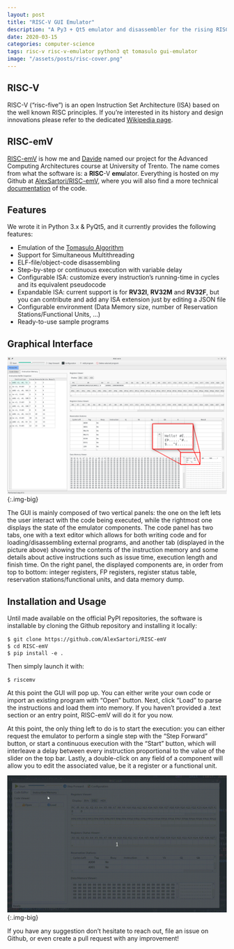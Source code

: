 ```yaml
---
layout: post
title: "RISC-V GUI Emulator"
description: "A Py3 + Qt5 emulator and disassembler for the rising RISC-V architecture"
date: 2020-03-15
categories: computer-science
tags: risc-v risc-v-emulator python3 qt tomasulo gui-emulator
image: "/assets/posts/risc-cover.png"
---
```


## RISC-V
RISC-V (“risc-five”) is an open Instruction Set Architecture (ISA) based on the well known RISC principles. If you’re interested in its history and design innovations please refer to the dedicated [Wikipedia page](https://en.wikipedia.org/wiki/RISC-V#Design).

## RISC-emV
[RISC-emV](https://github.com/AlexSartori/RISC-emV/) is how me and [Davide](https://github.com/davidezanella) named our project for the Advanced Computing Architectures course at University of Trento. The name comes from what the software is: a **RISC**-V **emu**lator. Everything is hosted on my Github at [AlexSartori/RISC-emV](https://github.com/AlexSartori/RISC-emV), where you will also find a more technical [documentation](https://github.com/AlexSartori/RISC-emV/blob/master/documentation.pdf) of the code.

## Features
We wrote it in Python 3.x & PyQt5, and it currently provides the following features:
- Emulation of the [Tomasulo Algorithm](https://en.wikipedia.org/wiki/Tomasulo_algorithm)
- Support for Simultaneous Multithreading
- ELF-file/object-code disassembling
- Step-by-step or continuous execution with variable delay
- Configurable ISA: customize every instruction’s running-time in cycles and its equivalent pseudocode
- Expandable ISA: current support is for **RV32I**, **RV32M** and **RV32F**, but you can contribute and add any ISA extension just by editing a JSON file
- Configurable environment (Data Memory size, number of Reservation Stations/Functional Units, …)
- Ready-to-use sample programs

## Graphical Interface
![The GUI of the RISC-V emulator](/assets/posts/risc-1.png){:.img-big}

The GUI is mainly composed of two vertical panels: the one on the left lets the user interact with the code being executed, while the rightmost one displays the state of the emulator components. The code panel has two tabs, one with a text editor which allows for both writing code and for loading/disassembling external programs, and another tab (displayed in the picture above) showing the contents of the instruction memory and some details about active instructions such as issue time, execution length and finish time. On the right panel, the displayed components are, in order from top to bottom: integer registers, FP registers, register status table, reservation stations/functional units, and data memory dump.

## Installation and Usage
Until made available on the official PyPI repositories, the software is installable by cloning the Github repository and installing it locally:

```shell
$ git clone https://github.com/AlexSartori/RISC-emV
$ cd RISC-emV
$ pip install -e .
```

Then simply launch it with:

```shell
$ riscemv
```

At this point the GUI will pop up. You can either write your own code or import an existing program with “Open” button. Next, click “Load” to parse the instructions and load them into memory. If you haven’t provided a .text section or an entry point, RISC-emV will do it for you now.

At this point, the only thing left to do is to start the execution: you can either request the emulator to perform a single step with the “Step Forward” button, or start a continuous execution with the “Start” button, which will interleave a delay between every instruction proportional to the value of the slider on the top bar. Lastly, a double-click on any field of a component will allow you to edit the associated value, be it a register or a functional unit.

![Demo of the RISC-V emulator](/assets/posts/risc-2.gif){:.img-big}

If you have any suggestion don’t hesitate to reach out, file an issue on Github, or even create a pull request with any improvement!

